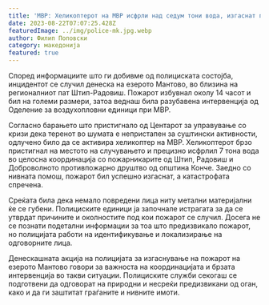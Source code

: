 ```yaml
---
title: 'МВР: Хеликоптерот на МВР исфрли над седум тони вода, изгаснат пожарот во близина на езерото Мантово - 21 АВГУСТ 2023'
date: 2023-08-22T07:07:25.428Z
featuredImage: ../img/police-mk.jpg.webp
author: Филип Поповски
category: македонија
featured: true
---
```

Според информациите што ги добивме од полициската состојба, инцидентот се случил денеска на езерото Мантово, во близина на регионалниот пат Штип-Радовиш. Пожарот избувнал околу 14 часот и бил на големи размери, затоа веднаш била разубавена интервенција од Оделение за воздухопловни единици при МВР.

Согласно барањето што пристигнало од Центарот за управување со кризи дека теренот во шумата е непристапен за суштински активности, одлучено било да се активира хеликоптер на МВР. Хеликоптерот брзо пристигнал на местото на случувањето и прецизно исфрлил 7 тона вода во целосна координација со пожарникарите од Штип, Радовиш и Доброволното противпожарно друштво од општина Конче. Заедно со нивната помош, пожарот бил успешно изгаснат, а катастрофата спречена.

Среќата била дека немало повредени лица ниту метални материјални ќе се губени. Полициските единици ја започнале истрагата за да се утврдат причините и околностите под кои пожарот се случил. Досега не се познати подетални информации за тоа што предизвикало пожарот, но полицијата работи на идентификување и локализирање на одговорните лица.

Денескашната акција на полицијата за изгаснување на пожарот на езерото Мантово говори за важноста на координацијата и брзата интервенција во такви ситуации. Полициските служби секогаш се подготвени да одговорат на природни и несреќи предизвикани од оган, како и да ги заштитат граѓаните и нивните имоти.
